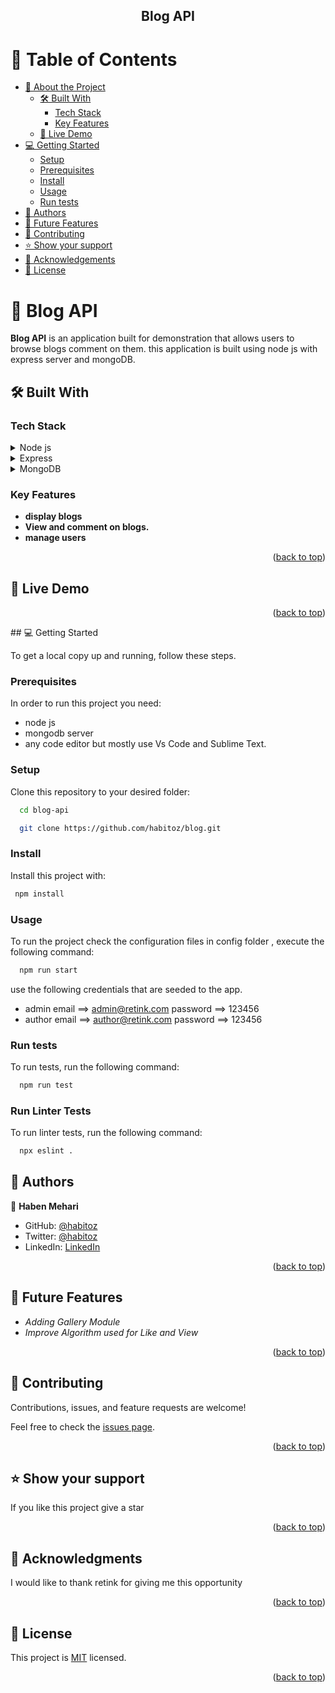 <div align="center">

  <h2><b>Blog API</b></h2>

</div>

# 📗 Table of Contents

- [📖 About the Project](#about-project)
  - [🛠️ Built With](#built-with)
    - [Tech Stack](#tech-stack)
    - [Key Features](#key-features)
  - [🚀 Live Demo](#live-demo)
- [💻 Getting Started](#getting-started)
  - [Setup](#setup)
  - [Prerequisites](#prerequisites)
  - [Install](#install)
  - [Usage](#usage)
  - [Run tests](#run-tests)
- [👥 Authors](#authors)
- [🔭 Future Features](#future-features)
- [🤝 Contributing](#contributing)
- [⭐ Show your support](#support)
- [🙏 Acknowledgements](#acknowledgements)
- [📝 License](#license)

# 📖 Blog API <a name="about-project"></a>

**Blog API** is an application built for demonstration that allows users to browse blogs comment on them. this application is built using node js with express server and mongoDB.

## 🛠️ Built With <a name="built-with"></a>

### Tech Stack <a name="tech-stack"></a>

<details>
  <summary>Node js</summary>
  <ul>
    <li><a href="https://nodejs.org/en">Node JS</a></li>
  </ul>
</details>

<details>
  <summary>Express</summary>
  <ul>
    <li><a href="https://expressjs.com/">Express JS</a></li>
  </ul>
</details>

<details>
  <summary>MongoDB</summary>
  <ul>
    <li><a href="https://www.mongodb.com/">Mongo DB</a></li>
  </ul>
</details>

### Key Features

- **display blogs**
- **View and comment on blogs.**
- **manage users**

<p align="right">(<a href="#readme-top">back to top</a>)</p>

## 🚀 Live Demo <a name="live-demo"></a>

<p align="right">(<a href="#readme-top">back to top</a>)</p>
## 💻 Getting Started

To get a local copy up and running, follow these steps.

### Prerequisites

In order to run this project you need:

- node js
- mongodb server
- any code editor but mostly use Vs Code and Sublime Text.

### Setup

Clone this repository to your desired folder:

```sh
  cd blog-api

  git clone https://github.com/habitoz/blog.git

```

### Install

Install this project with:

```sh
 npm install
```

### Usage

To run the project check the configuration files in config folder , execute the following command:

```sh
  npm run start
```

use the following credentials that are seeded to the app.

- admin email ==> admin@retink.com password ==> 123456
- author email ==> author@retink.com password ==> 123456

### Run tests

To run tests, run the following command:

```sh
  npm run test
```

### Run Linter Tests

To run linter tests, run the following command:

```sh
  npx eslint .
```

## 👥 Authors <a name="authors"></a>

👤 **Haben Mehari**

- GitHub: [@habitoz](https://github.com/habitoz)
- Twitter: [@habitoz](https://twitter.com/habitoz)
- LinkedIn: [LinkedIn](https://www.linkedin.com/in/habitoz/)

<p align="right">(<a href="#readme-top">back to top</a>)</p>

## 🔭 Future Features <a name="future-features"></a>

- _Adding Gallery Module_
- _Improve Algorithm used for Like and View_

<p align="right">(<a href="#readme-top">back to top</a>)</p>

## 🤝 Contributing <a name="contributing"></a>

Contributions, issues, and feature requests are welcome!

Feel free to check the [issues page](../../issues/).

<p align="right">(<a href="#readme-top">back to top</a>)</p>

## ⭐️ Show your support <a name="support"></a>

If you like this project give a star

<p align="right">(<a href="#readme-top">back to top</a>)</p>

## 🙏 Acknowledgments <a name="acknowledgements"></a>

I would like to thank retink for giving me this opportunity

<p align="right">(<a href="#readme-top">back to top</a>)</p>

## 📝 License

This project is [MIT](./MIT.md) licensed.

<p align="right">(<a href="#readme-top">back to top</a>)</p>
